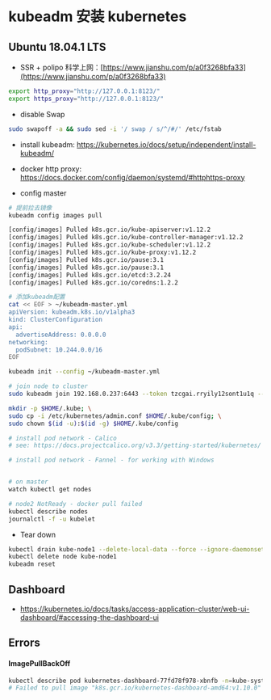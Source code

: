 # kubeadm 安装 kubernetes

## Ubuntu 18.04.1 LTS

* SSR + polipo 科学上网：[https://www.jianshu.com/p/a0f3268bfa33](https://www.jianshu.com/p/a0f3268bfa33)

``` bash
export http_proxy="http://127.0.0.1:8123/"
export https_proxy="http://127.0.0.1:8123/"
```
* disable Swap 

``` bash
sudo swapoff -a && sudo sed -i '/ swap / s/^/#/' /etc/fstab
```

* install kubeadm: https://kubernetes.io/docs/setup/independent/install-kubeadm/

* docker http proxy: https://docs.docker.com/config/daemon/systemd/#httphttps-proxy

* config master

``` bash
# 提前拉去镜像
kubeadm config images pull

[config/images] Pulled k8s.gcr.io/kube-apiserver:v1.12.2
[config/images] Pulled k8s.gcr.io/kube-controller-manager:v1.12.2
[config/images] Pulled k8s.gcr.io/kube-scheduler:v1.12.2
[config/images] Pulled k8s.gcr.io/kube-proxy:v1.12.2
[config/images] Pulled k8s.gcr.io/pause:3.1
[config/images] Pulled k8s.gcr.io/pause:3.1
[config/images] Pulled k8s.gcr.io/etcd:3.2.24
[config/images] Pulled k8s.gcr.io/coredns:1.2.2

# 添加kubeadm配置
cat << EOF > ~/kubeadm-master.yml
apiVersion: kubeadm.k8s.io/v1alpha3
kind: ClusterConfiguration
api:
  advertiseAddress: 0.0.0.0
networking:
  podSubnet: 10.244.0.0/16
EOF

kubeadm init --config ~/kubeadm-master.yml

# join node to cluster
sudo kubeadm join 192.168.0.237:6443 --token tzcgai.rryily12sont1u1q --discovery-token-ca-cert-hash sha256:14296d0a1029dedb186031ea71f67f138f34bdd5846fad90de0d634e013879d4

mkdir -p $HOME/.kube; \
sudo cp -i /etc/kubernetes/admin.conf $HOME/.kube/config; \
sudo chown $(id -u):$(id -g) $HOME/.kube/config 

# install pod network - Calico 
# see: https://docs.projectcalico.org/v3.3/getting-started/kubernetes/

# install pod network - Fannel - for working with Windows


# on master
watch kubectl get nodes

# node2 NotReady - docker pull failed
kubectl describe nodes
journalctl -f -u kubelet

```

* Tear down 

```bash
kubectl drain kube-node1 --delete-local-data --force --ignore-daemonsets
kubectl delete node kube-node1
kubeadm reset
```

## Dashboard
* https://kubernetes.io/docs/tasks/access-application-cluster/web-ui-dashboard/#accessing-the-dashboard-ui

## Errors

#### ImagePullBackOff

``` bash
kubectl describe pod kubernetes-dashboard-77fd78f978-xbnfb -n=kube-system # 查看日志 
# Failed to pull image "k8s.gcr.io/kubernetes-dashboard-amd64:v1.10.0" : 科学上网
```

